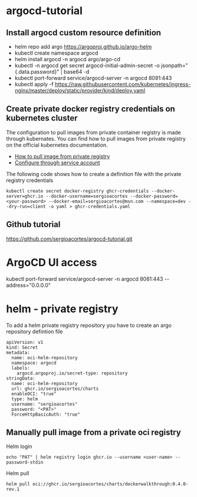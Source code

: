 # argocd-tutorial

## Install argocd custom resource definition

* helm repo add argo https://argoproj.github.io/argo-helm
* kubectl create namespace argocd
* helm install argocd -n argocd argo/argo-cd
* kubectl -n argocd get secret argocd-initial-admin-secret -o jsonpath="{.data.password}" | base64 -d
* kubectl port-forward service/argocd-server -n argocd 8091:443
* kubectl apply -f https://raw.githubusercontent.com/kubernetes/ingress-nginx/master/deploy/static/provider/kind/deploy.yaml


## Create private docker registry credentials on kubernetes cluster

The configuration to pull images from private container registry is made through kubernates. You can find how to pull images from private registry on the official kubernetes documentation.

* [How to pull image from private registry](https://kubernetes.io/docs/tasks/configure-pod-container/pull-image-private-registry/)
* [Configure through service account](https://kubernetes.io/docs/tasks/configure-pod-container/configure-service-account/#add-imagepullsecrets-to-a-service-account)

The following code shows how to create a definition file with the private registry credentials
```
kubectl create secret docker-registry ghcr-credentials --docker-server=ghcr.io --docker-username=sergioacortes --docker-password=<your-password> --docker-email=sergioacortes@msn.com --namespace=dev --dry-run=client -o yaml > ghcr-credentials.yaml
```


## Github tutorial
https://github.com/sergioacortes/argocd-tutorial.git

# ArgoCD UI access
kubectl port-forward service/argocd-server -n argocd 8081:443 --address="0.0.0.0"


# helm - private registry 

To add a helm private registry repository you have to create an argo repository defintion file

```
apiVersion: v1
kind: Secret
metadata:
  name: oci-helm-repository
  namespace: argocd
  labels:
    argocd.argoproj.io/secret-type: repository
stringData:
  name: oci-helm-repository
  url: ghcr.io/sergioacortes/charts
  enableOCI: "true"
  type: helm
  username: "sergioacortes"
  password: "<PAT>"
  ForceHttpBasicAuth: "true"
```

## Manually pull image from a private oci registry

Helm login 
```
echo "PAT" | helm registry login ghcr.io --username <user-name> --password-stdin
```

Helm pull
```
helm pull oci://ghcr.io/sergioacortes/charts/dockerwalkthrough:0.4.0-rev.1
```
